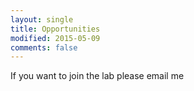 ```yaml
---
layout: single
title: Opportunities
modified: 2015-05-09
comments: false
---
```


If you want to join the lab please email me 
